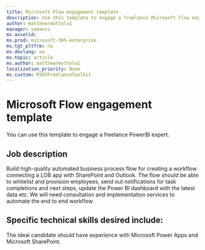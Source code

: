 ```yaml
---
title: Microsoft Flow engagement template 
description: Use this template to engage a freelance Microsoft Flow expert 
author: matthewrmottola1
manager: samanro
ms.assetid: 
ms.prod: microsoft-365-enterprise
ms.tgt_pltfrm: na
ms.devlang: na
ms.topic: article
ms.author: matthewrmottola1
localization_priority: None 
ms.custom: M365FreelanceToolkit
---
```

Microsoft Flow engagement template
=======================

You can use this template to engage a freelance PowerBI expert.

Job description
---------------

Build high-quality automated business process flow for creating a workflow connecting a LOB app with SharePoint and Outlook. The flow should be able to whitelist and provision employees, send out notifications for task completions and next steps, update the Power BI dashboard with the latest data etc. We will need consultation and implementation services to automate the end to end workflow.

Specific technical skills desired include: 
-------------------------------------------

The ideal candidate should have experience with Microsoft Power Apps and Microsoft SharePoint.